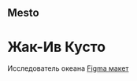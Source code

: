 ## Mesto
# Жак-Ив Кусто
Исследователь океана
[Figma макет](https://www.figma.com/file/FwbxqeyjpfDI5YAxPnpc65/JavaScript.-Sprint-4?node-id=28212%3A155)